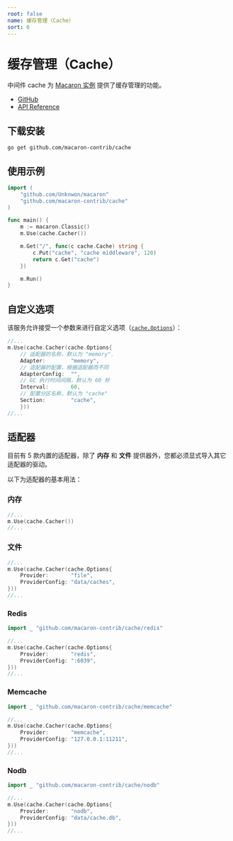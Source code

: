 ```yaml
---
root: false
name: 缓存管理（Cache）
sort: 6
---
```


# 缓存管理（Cache）

中间件 cache 为 [Macaron 实例](../intro/core_concepts#macaron-%E5%AE%9E%E4%BE%8B) 提供了缓存管理的功能。

- [GitHub](https://github.com/macaron-contrib/cache)
- [API Reference](https://gowalker.org/github.com/macaron-contrib/cache)

## 下载安装

    go get github.com/macaron-contrib/cache

## 使用示例

```go
import (
    "github.com/Unknwon/macaron"
    "github.com/macaron-contrib/cache"
)

func main() {
    m := macaron.Classic()
    m.Use(cache.Cacher())

    m.Get("/", func(c cache.Cache) string {
        c.Put("cache", "cache middleware", 120)
        return c.Get("cache")
    })

    m.Run()
}
```

## 自定义选项

该服务允许接受一个参数来进行自定义选项（[`cache.Options`](https://gowalker.org/github.com/macaron-contrib/cache#Options)）：

```go
//...
m.Use(cache.Cacher(cache.Options{
    // 适配器的名称，默认为 "memory".
    Adapter:        "memory",
    // 适配器的配置，根据适配器而不同
    AdapterConfig:  "",
    // GC 执行时间间隔，默认为 60 秒
    Interval:       60,
    // 配置分区名称，默认为 "cache"
    Section:        "cache",
    }))
//...
```

## 适配器


目前有 5 款内置的适配器，除了 **内存** 和 **文件** 提供器外，您都必须显式导入其它适配器的驱动。

以下为适配器的基本用法：

### 内存

```go
//...
m.Use(cache.Cacher())
//...
```

### 文件

```go
//...
m.Use(cache.Cacher(cache.Options{
    Provider:       "file",
    ProviderConfig: "data/caches",
}))
//...
```

### Redis

```go
import _ "github.com/macaron-contrib/cache/redis"

//...
m.Use(cache.Cacher(cache.Options{
    Provider:       "redis",
    ProviderConfig: ":6039",
}))
//...
```

### Memcache

```go
import _ "github.com/macaron-contrib/cache/memcache"

//...
m.Use(cache.Cacher(cache.Options{
    Provider:       "memcache",
    ProviderConfig: "127.0.0.1:11211",
}))
//...
```

### Nodb

```go
import _ "github.com/macaron-contrib/cache/nodb"

//...
m.Use(cache.Cacher(cache.Options{
    Provider:       "nodb",
    ProviderConfig: "data/cache.db",
}))
//...
```
